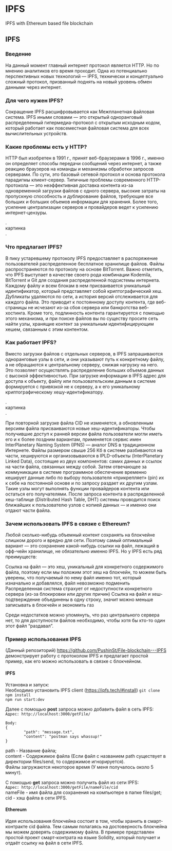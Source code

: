 # IPFS
IPFS with Ethereum based file blockchain

## IPFS
### Введение
На данный момент главный интернет протокол является HTTP. Но по мнению аналитиков его время проходит. Одна из потенциально перспективных новых технологий — IPFS, технически и концептуально сложный протокол, призванный поднять на новый уровень обмен данными через интернет.  

### Для чего нужен IPFS?
Сокращение IPFS расшифровывается как Межпланетная файловая система. IPFS иными словами — это открытый одноранговый распределенный гипермедиа-протокол с открытым исходным кодом, который работает как повсеместная файловая система для всех вычислительных устройств.  

### Какие проблемы есть у HTTP?
HTTP был изобретен в 1991 г., принят веб-браузерами в 1996 г., именно он определяет способы передачи сообщений через интернет, а также реакцию браузеров на команды и механизмы обработки запросов серверами. По сути, это базовый сетевой протокол и основа протокола парадигмы клиент-сервер.
Типичные проблемы современного HTTP-протокола — это неэффективная доставка контента из-за одновременной загрузки файлов с одного сервера, высокие затраты на пропускную способность и дублирование файлов, требующие все больших и больших объемов информации для хранения. Более того, усиление централизации серверов и провайдеров ведет к усилению интернет-цензуры.  

.  
картинка  
.  

### Что предлагает IPFS?
В пику устаревшему протоколу IPFS предоставляет в распоряжение пользователей распределенное бесплатное хранилище файлов. Файлы распространяются по протоколу на основе BitTorrent. Важно отметить, что IPFS выступает в качестве своего рода комбинации Kodemila, BitTorrent и Git для создания распределенной подсистемы интернета.
Каждому файлу и всем блокам в нем присваивается уникальный идентификатор, который представляет собой криптографический хеш. Дубликаты удаляются по сети, а история версий отслеживается для каждого файла. Это приводит к постоянному доступу контента, где веб-страницы не исчезают из-за сбоя сервера или банкротства веб-хостинга.
Кроме того, подлинность контента гарантируется с помощью этого механизма, и при поиске файлов вы по существу просите сеть найти узлы, хранящие контент за уникальным идентифицирующим хешем, связанным с этим контентом.

### Как работает IPFS?
Вместо загрузки файлов с отдельных серверов, в IPFS запрашиваются одноранговые узлы в сети, и они указывают путь к конкретному файлу, а не обращаются к центральному серверу, снижая нагрузку на него. Это позволяет осуществлять распределение больших объемов данных с высокой эффективностью.
При загрузке информации в IPFS адрес для доступа к объекту, файлу или пользовательским данным в системе формируется с привязкой не к серверу, а к его уникальному криптографическому хешу-идентификатору.  

.  
картинка  
.  

При повторной загрузке файла CID не изменяется, а обновленным версиям файла присваиваются новые хеш-идентификаторы. Чтобы получившие доступ к ранней версии файла пользователи могли иметь его и к более поздним вариантам, применяется сервис имен InterPlanetary Naming System (IPNS) — аналог DNS в традиционном Интернете.
Файлы размером свыше 256 Кб в системе разбиваются на части, хешируются и организовываются в IPLD-объекты (InterPlanetary Linked Data), состоящие из двух компонентов: самих данных и ссылок на части файла, связанных между собой.
Затем отвечающее за коммуникации в системе программное обеспечение временно кеширует данные либо по выбору пользователя «прикрепляет» (pin) их к себе на постоянной основе и по запросу раздает их другим узлам. Такие узлы могут выполнять функции провайдеров контента или остаться его получателями.
После запроса контента в распределенной хеш-таблице (Distributed Hash Table, DHT) системы проводится поиск ближайших к пользователю узлов с копией данных — и именно они отдают части файла.

### Зачем использовать IPFS в связке с Ethereum?
Любой сколько-нибудь объемный контент сохранять на блокчейне слишком дорого и вредно для сети. Поэтому самый оптимальный вариант — это сохранение какой-нибудь ссылки на файл, лежащий в офф-чейн хранилище, не обязательно именно IPFS. Но у IPFS есть ряд преимуществ:

Ссылка на файл — это хеш, уникальный для конкретного содержимого файла, поэтому если мы положим этот хеш на блокчейн, то можем быть уверены, что получаемый по нему файл именно тот, который изначально и добавлялся, файл невозможно подменить
Распределенная система страхует от недоступности конкретного сервера (из-за блокировки или других причин)
Ссылка на файл и хеш-подтверждение объединены в одну строку, значит можно меньше записывать в блокчейн и экономить газ

Среди недостатков можно упомянуть, что раз центрального сервера нет, то для доступности файлов необходимо, чтобы хотя бы кто-то один этот файл “раздавал”. 

### Пример использования IPFS
(Данный репозиторий) https://github.com/PushinSt/File-blockchain---IPFS демонстрирует работу с протоколом IPFS и предлагает простой пример, как его можно использовать в связке с блокчейном. 

#### IPFS 
Установка и запуск:  
Необходимо установить IPFS client (https://ipfs.tech/#install)
`git clone`  
`npm install`  
`npm run start:dev`  


Далее с помощью **post** запроса можно добавить файл в сеть IPFS:  
`Адрес: http://localhost:3000/getFile/`  
```
Body:
{
		"path": "message.txt",
		"content": "postman says whassup!"
}
```
path - Название файла;  
content - Содержимое файла (Если файл с названием path существует в директории files/send, то содержимое игнорируется).  
Файлы загружаются некоторое время (У меня получалось около 5 минут).  

С помощью **get** запроса можно получить файл из сети IPFS:  
`Адрес: http://localhost:3000/getFile/nameFile/cid`  
nameFile - имя файла для сохранения на компьютере в папке files/get;  
cid - хэш файла в сети IPFS.  

#### Ethereum
Идея использования блокчейна состоит в том, чтобы хранить в смарт-контракте cid файла. Тем самым полагаясь на достоверность блокчейна мы можем доверять содержимому файла. В примере представлен простой проект смарт-контрата на языке Solidity, который получает и отдаёт ссылку на файл в сети IPFS. 
